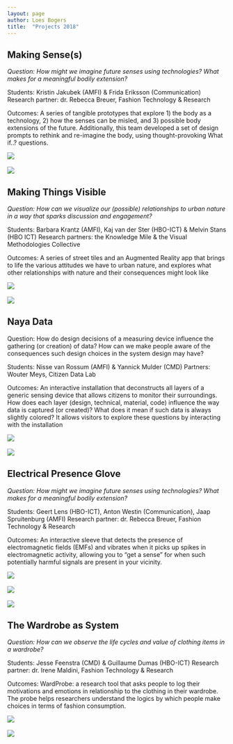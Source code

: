 ```yaml
---
layout: page
author: Loes Bogers
title:  "Projects 2018"
---
```


## Making Sense(s)

*Question: How might we imagine future senses using technologies? What makes for a meaningful bodily extension?*

Students: Kristin Jakubek (AMFI) & Frida Eriksson (Communication)
Research partner: dr. Rebecca Breuer, Fashion Technology & Research

Outcomes: A series of tangible prototypes that explore 1) the body as a technology, 2) how the senses can be misled, and 3) possible body extensions of the future. Additionally, this team developed a set of design prompts to rethink and re-imagine the body, using thought-provoking What if..? questions. 

![](/assets/imgs/makingsenses2.jpg)<br><br>
![](/assets/imgs/makingsenses1.jpg)

## Making Things Visible 

*Question: How can we visualize our (possible) relationships to urban nature in a way that sparks discussion and engagement?*

Students: Barbara Krantz (AMFI), Kaj van der Ster (HBO-ICT) & Melvin Stans (HBO ICT)
Research partners: the Knowledge Mile & the Visual Methodologies Collective

Outcomes: A series of street tiles and an Augmented Reality app that brings to life the various attitudes we have to urban nature, and explores what other relationships with nature and their consequences might look like

![](/assets/imgs/makingthingsvisible.jpg)<br><br>
![](/assets/imgs/makingthingsvisible2.jpg)

## Naya Data

Question: How do design decisions of a measuring device influence the gathering (or creation) of data? How can we make people aware of the consequences such design choices in the system design may have?

Students: Nisse van Rossum (AMFI) & Yannick Mulder (CMD)
Partners: Wouter Meys, Citizen Data Lab

Outcomes: An interactive installation that deconstructs all layers of a generic sensing device that allows citizens to monitor their surroundings. How does each layer (design, technical, material, code) influence the way data is captured (or created)? What does it mean if such data is always slightly colored? It allows visitors to explore these questions by interacting with the installation

![](/assets/imgs/nayadata3.jpg)<br><br>
![](/assets/imgs/nayadata2.jpg)

## Electrical Presence Glove

*Question: How might we imagine future senses using technologies? What makes for a meaningful bodily extension?*

Students: Geert Lens (HBO-ICT), Anton Westin (Communication), Jaap Spruitenburg (AMFI)
Research partner: dr. Rebecca Breuer, Fashion Technology & Research

Outcomes: An interactive sleeve that detects the presence of electromagnetic fields (EMFs) and vibrates when it picks up spikes in electromagnetic activity, allowing you to “get a sense” for when such potentially harmful signals are present in your vicinity. 

![](/assets/imgs/presenceglove.jpg)<br><br>
![](/assets/imgs/presenceglove1.jpg)<br><br>
![](/assets/imgs/presenceglove2.png)

## The Wardrobe as System

*Question: How can we observe the life cycles and value of clothing items in a wardrobe?*

Students: Jesse Feenstra (CMD) & Guillaume Dumas (HBO-ICT)
Research partner: dr. Irene Maldini, Fashion Technology & Research

Outcomes: WardProbe: a research tool that asks people to log their motivations and emotions in relationship to the clothing in their wardrobe. The probe helps researchers understand the logics by which people make choices in terms of fashion consumption. 

![](/assets/imgs/wardrobesystem.jpg)<br><br>
![](/assets/imgs/wardrobesystem2.jpg)




